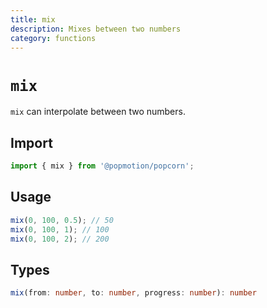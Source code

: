 ```yaml
---
title: mix
description: Mixes between two numbers
category: functions
---
```


# `mix`

`mix` can interpolate between two numbers.

<TOC />

## Import

```javascript
import { mix } from '@popmotion/popcorn';
```

## Usage

```javascript
mix(0, 100, 0.5); // 50
mix(0, 100, 1); // 100
mix(0, 100, 2); // 200
```

## Types

```typescript
mix(from: number, to: number, progress: number): number
```
